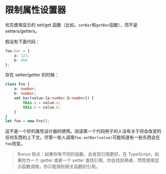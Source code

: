 # 限制属性设置器

优先使用显示的 set/get 函数（比如，`setBar`和`getBar`函数），而不是 setters/getters。

假设有下面代码：
```ts
foo.bar = {
    a: 123,
    b: 456
};
```

存在 setter/getter 的时候：
```ts
class Foo {
    a: number;
    b: number;
    set bar(value:{a:number,b:number}) {
        this.a = value.a;
        this.b = value.b;
    }
}
let foo = new Foo();
```

这不是一个好的属性设计器的使用。阅读第一个代码例子的人没有关于将会改变的任何东西的上下文。尽管一些人调用`foo.setBar(value)`可能知道有一些东西会在`foo`改变。

> Bonus 观点：如果你有不同的函数，会发现引用更好。在 TypeScript，如果你为一个 getter 或者一个 setter 查找引用，你会找到两者，然而使用显示函数调用，你只能得到相关函数的引用。